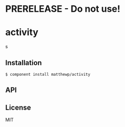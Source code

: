 # PRERELEASE - Do not use!

# activity

  s

## Installation

    $ component install matthewp/activity

## API

   

## License

  MIT
